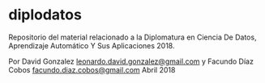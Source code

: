 # diplodatos

Repositorio del material relacionado a la Diplomatura en Ciencia De Datos, Aprendizaje Automático Y Sus Aplicaciones 2018.

Por David Gonzalez <leonardo.david.gonzalez@gmail.com> y Facundo Díaz Cobos <facundo.diaz.cobos@gmail.com>
Abril 2018

